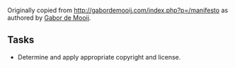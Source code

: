 Originally copied from http://gabordemooij.com/index.php?p=/manifesto as
authored by [Gabor de Mooij](mailto:mail@gabordemooij.com).

## Tasks

* Determine and apply appropriate copyright and license.
